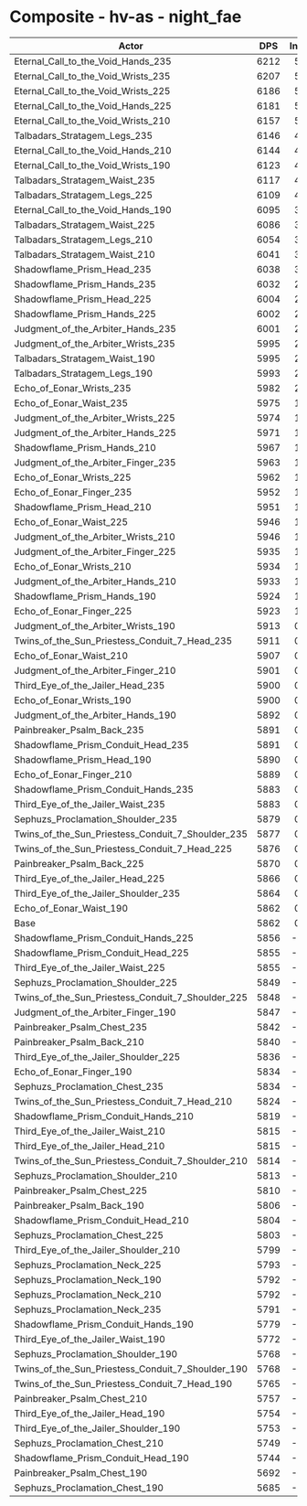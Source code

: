 # Composite - hv-as - night_fae
| Actor | DPS | Increase |
|---|:---:|:---:|
|Eternal_Call_to_the_Void_Hands_235|6212|5.97%|
|Eternal_Call_to_the_Void_Wrists_235|6207|5.88%|
|Eternal_Call_to_the_Void_Wrists_225|6186|5.53%|
|Eternal_Call_to_the_Void_Hands_225|6181|5.44%|
|Eternal_Call_to_the_Void_Wrists_210|6157|5.02%|
|Talbadars_Stratagem_Legs_235|6146|4.84%|
|Eternal_Call_to_the_Void_Hands_210|6144|4.81%|
|Eternal_Call_to_the_Void_Wrists_190|6123|4.45%|
|Talbadars_Stratagem_Waist_235|6117|4.34%|
|Talbadars_Stratagem_Legs_225|6109|4.21%|
|Eternal_Call_to_the_Void_Hands_190|6095|3.98%|
|Talbadars_Stratagem_Waist_225|6086|3.82%|
|Talbadars_Stratagem_Legs_210|6054|3.27%|
|Talbadars_Stratagem_Waist_210|6041|3.05%|
|Shadowflame_Prism_Head_235|6038|3.01%|
|Shadowflame_Prism_Hands_235|6032|2.90%|
|Shadowflame_Prism_Head_225|6004|2.41%|
|Shadowflame_Prism_Hands_225|6002|2.39%|
|Judgment_of_the_Arbiter_Hands_235|6001|2.37%|
|Judgment_of_the_Arbiter_Wrists_235|5995|2.27%|
|Talbadars_Stratagem_Waist_190|5995|2.26%|
|Talbadars_Stratagem_Legs_190|5993|2.23%|
|Echo_of_Eonar_Wrists_235|5982|2.05%|
|Echo_of_Eonar_Waist_235|5975|1.93%|
|Judgment_of_the_Arbiter_Wrists_225|5974|1.91%|
|Judgment_of_the_Arbiter_Hands_225|5971|1.87%|
|Shadowflame_Prism_Hands_210|5967|1.79%|
|Judgment_of_the_Arbiter_Finger_235|5963|1.73%|
|Echo_of_Eonar_Wrists_225|5962|1.70%|
|Echo_of_Eonar_Finger_235|5952|1.53%|
|Shadowflame_Prism_Head_210|5951|1.51%|
|Echo_of_Eonar_Waist_225|5946|1.44%|
|Judgment_of_the_Arbiter_Wrists_210|5946|1.43%|
|Judgment_of_the_Arbiter_Finger_225|5935|1.25%|
|Echo_of_Eonar_Wrists_210|5934|1.23%|
|Judgment_of_the_Arbiter_Hands_210|5933|1.21%|
|Shadowflame_Prism_Hands_190|5924|1.06%|
|Echo_of_Eonar_Finger_225|5923|1.04%|
|Judgment_of_the_Arbiter_Wrists_190|5913|0.88%|
|Twins_of_the_Sun_Priestess_Conduit_7_Head_235|5911|0.84%|
|Echo_of_Eonar_Waist_210|5907|0.77%|
|Judgment_of_the_Arbiter_Finger_210|5901|0.66%|
|Third_Eye_of_the_Jailer_Head_235|5900|0.65%|
|Echo_of_Eonar_Wrists_190|5900|0.65%|
|Judgment_of_the_Arbiter_Hands_190|5892|0.51%|
|Painbreaker_Psalm_Back_235|5891|0.49%|
|Shadowflame_Prism_Conduit_Head_235|5891|0.49%|
|Shadowflame_Prism_Head_190|5890|0.48%|
|Echo_of_Eonar_Finger_210|5889|0.46%|
|Shadowflame_Prism_Conduit_Hands_235|5883|0.36%|
|Third_Eye_of_the_Jailer_Waist_235|5883|0.35%|
|Sephuzs_Proclamation_Shoulder_235|5879|0.28%|
|Twins_of_the_Sun_Priestess_Conduit_7_Shoulder_235|5877|0.26%|
|Twins_of_the_Sun_Priestess_Conduit_7_Head_225|5876|0.24%|
|Painbreaker_Psalm_Back_225|5870|0.13%|
|Third_Eye_of_the_Jailer_Head_225|5866|0.07%|
|Third_Eye_of_the_Jailer_Shoulder_235|5864|0.04%|
|Echo_of_Eonar_Waist_190|5862|0.01%|
|Base|5862|0.00%|
|Shadowflame_Prism_Conduit_Hands_225|5856|-0.10%|
|Shadowflame_Prism_Conduit_Head_225|5855|-0.11%|
|Third_Eye_of_the_Jailer_Waist_225|5855|-0.13%|
|Sephuzs_Proclamation_Shoulder_225|5849|-0.22%|
|Twins_of_the_Sun_Priestess_Conduit_7_Shoulder_225|5848|-0.24%|
|Judgment_of_the_Arbiter_Finger_190|5847|-0.26%|
|Painbreaker_Psalm_Chest_235|5842|-0.34%|
|Painbreaker_Psalm_Back_210|5840|-0.38%|
|Third_Eye_of_the_Jailer_Shoulder_225|5836|-0.45%|
|Echo_of_Eonar_Finger_190|5834|-0.48%|
|Sephuzs_Proclamation_Chest_235|5834|-0.48%|
|Twins_of_the_Sun_Priestess_Conduit_7_Head_210|5824|-0.65%|
|Shadowflame_Prism_Conduit_Hands_210|5819|-0.73%|
|Third_Eye_of_the_Jailer_Waist_210|5815|-0.80%|
|Third_Eye_of_the_Jailer_Head_210|5815|-0.80%|
|Twins_of_the_Sun_Priestess_Conduit_7_Shoulder_210|5814|-0.82%|
|Sephuzs_Proclamation_Shoulder_210|5813|-0.83%|
|Painbreaker_Psalm_Chest_225|5810|-0.89%|
|Painbreaker_Psalm_Back_190|5806|-0.95%|
|Shadowflame_Prism_Conduit_Head_210|5804|-0.99%|
|Sephuzs_Proclamation_Chest_225|5803|-1.01%|
|Third_Eye_of_the_Jailer_Shoulder_210|5799|-1.08%|
|Sephuzs_Proclamation_Neck_225|5793|-1.18%|
|Sephuzs_Proclamation_Neck_190|5792|-1.19%|
|Sephuzs_Proclamation_Neck_210|5792|-1.20%|
|Sephuzs_Proclamation_Neck_235|5791|-1.21%|
|Shadowflame_Prism_Conduit_Hands_190|5779|-1.42%|
|Third_Eye_of_the_Jailer_Waist_190|5772|-1.54%|
|Sephuzs_Proclamation_Shoulder_190|5768|-1.60%|
|Twins_of_the_Sun_Priestess_Conduit_7_Shoulder_190|5768|-1.61%|
|Twins_of_the_Sun_Priestess_Conduit_7_Head_190|5765|-1.65%|
|Painbreaker_Psalm_Chest_210|5757|-1.79%|
|Third_Eye_of_the_Jailer_Head_190|5754|-1.85%|
|Third_Eye_of_the_Jailer_Shoulder_190|5753|-1.86%|
|Sephuzs_Proclamation_Chest_210|5749|-1.93%|
|Shadowflame_Prism_Conduit_Head_190|5744|-2.01%|
|Painbreaker_Psalm_Chest_190|5692|-2.90%|
|Sephuzs_Proclamation_Chest_190|5685|-3.03%|
